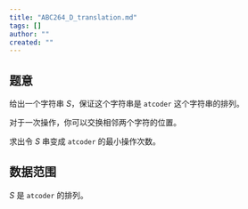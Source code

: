 ```yaml
---
title: "ABC264_D_translation.md"
tags: []
author: ""
created: ""
---
```


## 题意

给出一个字符串 $S$，保证这个字符串是 `atcoder` 这个字符串的排列。

对于一次操作，你可以交换相邻两个字符的位置。

求出令 $S$ 串变成 `atcoder` 的最小操作次数。

## 数据范围

$S$ 是 `atcoder` 的排列。

